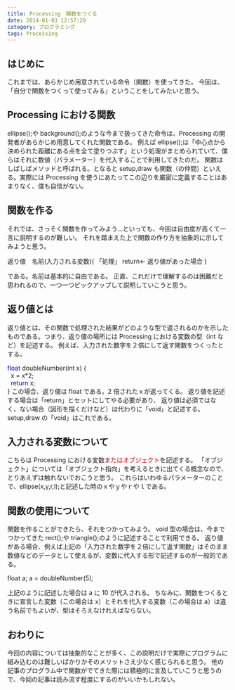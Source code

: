 ```yaml
---
title: Processing　関数をつくる
date: 2014-01-03 12:57:29
category: プログラミング
tags: Processing
---
```


## はじめに

これまでは、あらかじめ用意されている命令（関数）を使ってきた。
今回は、「自分で関数をつくって使ってみる」ということをしてみたいと思う。



## Processing における関数

ellipse();や background();のような今まで扱ってきた命令は、Processing の開発者があらかじめ用意してくれた関数である。
例えば ellipse();は「中心点から決められた距離にある点を全て塗りつぶす」という処理がまとめられていて、僕らはそれに数値（パラメーター）を代入することで利用してきたのだ。
関数はしばしばメソッドと呼ばれる。となると setup,draw も関数（の仲間）といえる。実際には Processing を使うにあたってこの辺りを厳密に定義することはあまりなく、僕も自信がない。



## 関数を作る

それでは、さっそく関数を作ってみよう…といっても、今回は自由度が高くて一言に説明するのが難しい。
それを踏まえた上で関数の作り方を抽象的に示してみようと思う。

返り値　名前(入力される変数){
「処理」
return← 返り値があった場合
}

である。名前は基本的に自由である。
正直、これだけで理解するのは困難だと思われるので、一つ一つピックアップして説明していこうと思う。



## 返り値とは

返り値とは、その関数で処理された結果がどのような型で返されるのかを示したものである。つまり、返り値の場所には Processing における変数の型（int など）を記述する。
例えば、入力された数字を２倍にして返す関数をつくったとする。

<span style="color: #0000cc;">float</span> doubleNumber(int x) {<br />  x = x\*2;<br />  <span style="color: #0000cc;">return</span> x;<br />}
この場合、返り値は float である。2 倍されたｘが返ってくる。
返り値を記述する場合は「return」とセットにしてやる必要があり、
返り値は必須ではなく、ない場合（図形を描くだけなど）は代わりに「void」と記述する。setup,draw の「void」はこれである。



## 入力される変数について

こちらは Processing における変数<span style="color: #cc0000;">またはオブジェクト</span>を記述する。
「オブジェクト」については「オブジェクト指向」を考えるときに出てくる概念なので、とりあえずは触れないでおこうと思う。
これらはいわゆるパラメーターのことで、ellipse(x,y,r,l);と記述した時のｘやｙやｒやｌである。



## 関数の使用について

関数を作ることができたら、それをつかってみよう。
void 型の場合は、今までつかってきた rect();や triangle();のように記述することで利用できる。
返り値がある場合、例えば上記の「入力された数字を２倍にして返す関数」はそのまま数値などのデータとして使えるが、変数に代入する形で記述するのが一般的である。

float a;
a = doubleNumber(5);

上記のように記述した場合は a に 10 が代入される。
ちなみに、関数をつくるときに宣言した変数（この場合は x）とそれを代入する変数（この場合は a）は違う名前でもよいが、型はそろえなけれえばならない。



## おわりに

今回の内容については抽象的なことが多く、この説明だけで実際にプログラムに組み込むのは難しいばかりかそのメリットさえ少なく感じられると思う。
他の記事のプログラム中で関数がでてきた際には積極的に言及していこうと思うので、今回の記事は読み流す程度にするのがいいかもしれない。

##  
